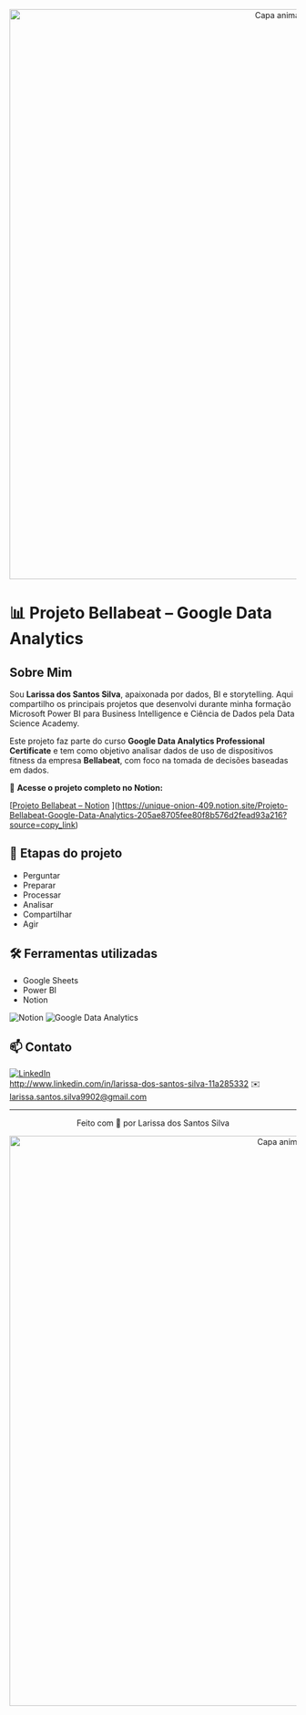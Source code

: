 <!-- Capa animada superior -->
<p align="center">
  <img src="https://capsule-render.vercel.app/api?type=waving&color=F7D7DE&height=120&section=header" alt="Capa animada superior" width="1000" />
</p>



# 📊 Projeto Bellabeat – Google Data Analytics


## Sobre Mim

Sou **Larissa dos Santos Silva**, apaixonada por dados, BI e storytelling. Aqui compartilho os principais projetos que desenvolvi durante minha formação Microsoft Power BI para Business Intelligence e Ciência de Dados pela Data Science Academy.



Este projeto faz parte do curso **Google Data Analytics Professional Certificate** e tem como objetivo analisar dados de uso de dispositivos fitness da empresa **Bellabeat**, com foco na tomada de decisões baseadas em dados.



🔗 **Acesse o projeto completo no Notion:**  

[[Projeto Bellabeat – Notion](https://www.notion.so/Projeto-Bellabeat-Google-Data-Analytics-205ae8705fee80f8b576d2fead93a216)
](https://unique-onion-409.notion.site/Projeto-Bellabeat-Google-Data-Analytics-205ae8705fee80f8b576d2fead93a216?source=copy_link)


## 📁 Etapas do projeto
- Perguntar
- Preparar
- Processar
- Analisar
- Compartilhar
- Agir



## 🛠️ Ferramentas utilizadas
- Google Sheets
- Power BI
- Notion



![Notion](https://img.shields.io/badge/Notion-Projeto%20Bellabeat-blue?logo=notion&style=flat)
![Google Data Analytics](https://img.shields.io/badge/Google-Data%20Analytics-blue?logo=google&style=flat)



## 📫 Contato

[![LinkedIn](https://img.shields.io/badge/LinkedIn-Perfil%20Profissional-blue?style=flat-square&logo=linkedin)](https://www.linkedin.com/in/seu-perfil)  
http://www.linkedin.com/in/larissa-dos-santos-silva-11a285332
✉️ larissa.santos.silva9902@gmail.com


---

<p align="center">Feito com 💛 por Larissa dos Santos Silva</p>




<!-- Capa animada inferior -->
<p align="center">
  <img src="https://capsule-render.vercel.app/api?type=waving&color=F7D7DE&height=120&section=footer" alt="Capa animada inferior" width="1000" />
</p>

